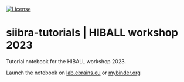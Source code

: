 [![License](https://img.shields.io/badge/License-Apache%202.0-blue.svg)](https://opensource.org/licenses/Apache-2.0)

# siibra-tutorials | HIBALL workshop 2023

Tutorial notebook for the HIBALL workshop 2023.

Launch the notebook on 
[lab.ebrains.eu](https://lab.ebrains.eu/hub/user-redirect/git-pull?repo=https%3A%2F%2Fgithub.com%2FFZJ-INM1-BDA%2Fsiibra-tutorials.git&urlpath=tree%2Fsiibra-tutorials.git%2FHIBALL%20Winterschool%202023.ipynb&branch=hiball-winterschool-2023)
 or 
[mybinder.org](https://mybinder.org/v2/gh/FZJ-INM1-BDA/siibra-tutorials/hiball-winterschool-2023?labpath=HIBALL%20Winterschool%202023%20-%202023%20.ipynb) 
